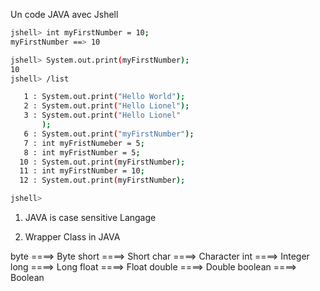 Un code JAVA avec Jshell

```bash
jshell> int myFirstNumber = 10;
myFirstNumber ==> 10

jshell> System.out.print(myFirstNumber);
10
jshell> /list

   1 : System.out.print("Hello World");
   2 : System.out.print("Hello Lionel");
   3 : System.out.print("Hello Lionel"
       );
   6 : System.out.print("myFirstNumber");
   7 : int myFristNumeber = 5;
   8 : int myFristNumber = 5;
  10 : System.out.print(myFirstNumber);
  11 : int myFirstNumber = 10;
  12 : System.out.print(myFirstNumber);

jshell>
```

1. JAVA is case sensitive Langage

2. Wrapper Class in JAVA

byte    ====>   Byte
short   ====>   Short
char    ====>   Character
int     ====>   Integer
long    ====>   Long
float   ====>   Float
double  ====>   Double
boolean ====>   Boolean 

